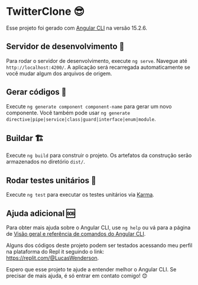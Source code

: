 # TwitterClone 😎

Esse projeto foi gerado com [Angular CLI](https://github.com/angular/angular-cli) na versão 15.2.6.

## Servidor de desenvolvimento 🚀

Para rodar o servidor de desenvolvimento, execute `ng serve`. Navegue até `http://localhost:4200/`. A aplicação será recarregada automaticamente se você mudar algum dos arquivos de origem.

## Gerar códigos 🔧

Execute `ng generate component component-name` para gerar um novo componente. Você também pode usar `ng generate directive|pipe|service|class|guard|interface|enum|module`.

## Buildar 🏗️

Execute `ng build` para construir o projeto. Os artefatos da construção serão armazenados no diretório `dist/`.

## Rodar testes unitários 🧪

Execute `ng test` para executar os testes unitários via [Karma](https://karma-runner.github.io).

## Ajuda adicional 🆘

Para obter mais ajuda sobre o Angular CLI, use `ng help` ou vá para a página de [Visão geral e referência de comandos do Angular CLI](https://angular.io/cli). 

Alguns dos códigos deste projeto podem ser testados acessando meu perfil na plataforma do Repl it seguindo o link: https://replit.com/@LucasWenderson.

Espero que esse projeto te ajude a entender melhor o Angular CLI. Se precisar de mais ajuda, é só entrar em contato comigo! 😊

